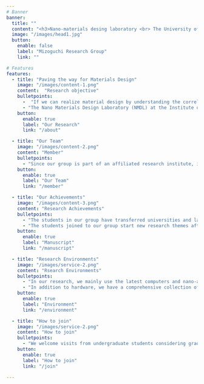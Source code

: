 ```yaml
---
# Banner
banner:
  title: ""
  content: "<h3>Nano-materials desing laboratory <br> The University of Tokyo</h>"
  image: "/images/head1.jpg"
  button:
    enable: false
    label: "Mizoguchi Research Group"
    link: ""

# Features
features:
  - title: "Paving the way for Materials Design"
    image: "/images/content-1.png"
    content:  "Research objective"
    bulletpoints:
      -  "If we can realize material design by understanding the correlation between the atomic and electronic structure of materials and the expression of their functions, we can dramatically accelerate the development of materials. In order to realize such material design, it is necessary to understand the atomic and electronic structures of the local regions that are responsible for materials functions, and to elucidate the mechanisms and physics for arising the materials functions."
      - "The Nano Materials Design Laboratory (NMDL) at the Institute of Industrial Science, The University of Tokyo, aims to precisely analyze the structure-function relationship of materials (structure-function relationship) using computer simulation, information science, and atomic-level measurement, and to realize materials design based on this analysis."
    button:
      enable: true
      label: "Our Research"
      link: "/about"

  - title: "Our Team"
    image: "/images/content-2.png"
    content: "Member"
    bulletpoints:
      - "Since our group is part of an affiliated research institute, it is not directly associated with any undergraduate school. It is composed of graduate students, researchers, and staff who belong to the Department of Materials Science and Engineering at the Graduate School of Engineering, The University of Tokyo." 
    button:
      enable: true
      label: "Our Team"
      link: "/member"

  - title: "Our Achievements"
    image: "/images/content-3.png"
    content: "Research Achievements"
    bulletpoints:
      - "The students in our group have transferred universities and laboratories upon advancing to graduate school. While transferring to a new group and new university is very challenging, there are many*10 more things to gain from its experience."
      - "The students joined to our group start new research themes after entering graduate school, and even within a limited time, they present at academic conferences, and become the first authors of academic manuscript that leave a mark in the history of Science. You can see our achievements, including conference presentations and awards, from the Achievements section above menu."
    button:
      enable: true
      label: "Manuscript"
      link: "/manuscript"

  - title: "Research Environments"
    image: "/images/service-2.png"
    content: "Rsearch Environments"
    bulletpoints:
      - "In our research, we mainly use the latest computers and nano-analysis equipments. We also utilize external facilities, such as supercomputers and synchrotrons."
      - "In addition to hardware, we have a comprehensive collection of textbooks on subjects like solid-state physics, quantum chemistry, machine learning, and so on. We have also installed many whiteboards to facilitate anytime-discussions．"
    button:
      enable: true
      label: "Environment"
      link: "/environment"

  - title: "How to join"
    image: "/images/service-2.png"
    content: "How to join"
    bulletpoints:
      - "We welcome visits from undergraduate students considering graduate school or transferring, technical college (KOSEN) students and specialized course (KOSEN-Senkoka) students, graduate students or working professionals considering a doctoral program, as well as students of Komaba-campus considering the Department of Materials Engineering who are interested in our research and materials science. Please contact Mizoguchi by email."
    button:
      enable: true
      label: "How to join"
      link: "/join"

---
```

